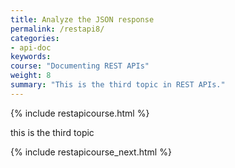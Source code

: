 ```yaml
---
title: Analyze the JSON response
permalink: /restapi8/
categories:
- api-doc
keywords: 
course: "Documenting REST APIs"
weight: 8
summary: "This is the third topic in REST APIs."
---
```


{% include restapicourse.html %}

this is the third topic

{% include restapicourse_next.html %}



